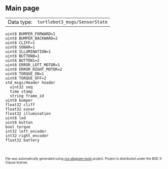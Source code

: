 <!--
File was automatically generated using 'ros-diagram-tools' project.
Project is distributed under the BSD 3-Clause license.
-->

## Main page

|     |     |
| --- | --- |
| Data type: | `turtlebot3_msgs/SensorState` |

```
uint8 BUMPER_FORWARD=1
uint8 BUMPER_BACKWARD=2
uint8 CLIFF=1
uint8 SONAR=1
uint8 ILLUMINATION=1
uint8 BUTTON0=1
uint8 BUTTON1=2
uint8 ERROR_LEFT_MOTOR=1
uint8 ERROR_RIGHT_MOTOR=2
uint8 TORQUE_ON=1
uint8 TORQUE_OFF=2
std_msgs/Header header
  uint32 seq
  time stamp
  string frame_id
uint8 bumper
float32 cliff
float32 sonar
float32 illumination
uint8 led
uint8 button
bool torque
int32 left_encoder
int32 right_encoder
float32 battery


```


</br>
<font size="1">
File was automatically generated using <a href="https://github.com/anetczuk/ros-diagram-tools"><i>ros-diagram-tools</i></a> project.
Project is distributed under the BSD 3-Clause license.
</font>
